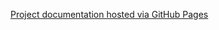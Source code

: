 [Project documentation hosted via GitHub Pages](https://puzzledbee.github.io/puzzled/index.html "puzzled home")
